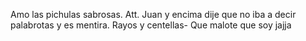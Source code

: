 Amo las pichulas sabrosas. Att. Juan
y encima dije que no iba a decir palabrotas y es mentira. Rayos y centellas- Que malote que soy jajja
